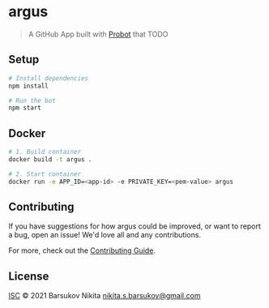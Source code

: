 # argus

> A GitHub App built with [Probot](https://github.com/probot/probot) that TODO

## Setup

```sh
# Install dependencies
npm install

# Run the bot
npm start
```

## Docker

```sh
# 1. Build container
docker build -t argus .

# 2. Start container
docker run -e APP_ID=<app-id> -e PRIVATE_KEY=<pem-value> argus
```

## Contributing

If you have suggestions for how argus could be improved, or want to report a bug, open an issue! We'd love all and any contributions.

For more, check out the [Contributing Guide](CONTRIBUTING.md).

## License

[ISC](LICENSE) © 2021 Barsukov Nikita <nikita.s.barsukov@gmail.com>
